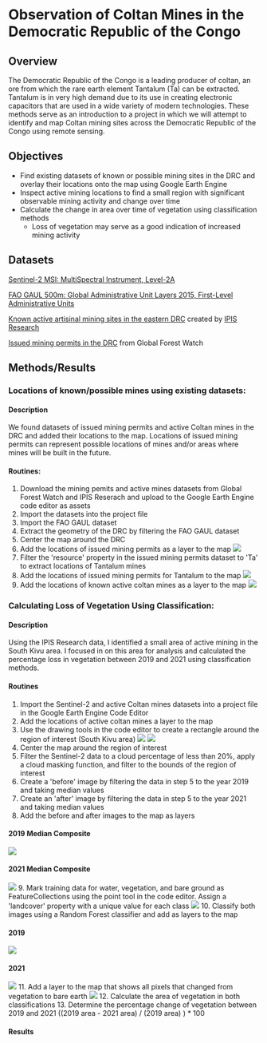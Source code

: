 # Observation of Coltan Mines in the Democratic Republic of the Congo

## Overview

The Democratic Republic of the Congo is a leading producer of coltan, an ore from which the rare earth element Tantalum (Ta) can be extracted. Tantalum is in very high demand due to its use in creating electronic capacitors that are used in a wide variety of modern technologies. These methods serve as an introduction to a project in which we will attempt to identify and map Coltan mining sites across the Democratic Republic of the Congo using remote sensing.

## Objectives

+ Find existing datasets of known or possible mining sites in the DRC and overlay their locations onto the map using Google Earth Engine
+ Inspect active mining locations to find a small region with significant observable mining activity and change over time
+ Calculate the change in area over time of vegetation using classification methods
	+ Loss of vegetation may serve as a good indication of increased mining activity
	
## Datasets

[Sentinel-2 MSI: MultiSpectral Instrument, Level-2A](https://developers.google.com/earth-engine/datasets/catalog/COPERNICUS_S2_SR#description)


[FAO GAUL 500m: Global Administrative Unit Layers 2015, First-Level Administrative Units](https://developers.google.com/earth-engine/datasets/catalog/FAO_GAUL_2015_level1?hl=en)


[Known active artisinal mining sites in the eastern DRC](http://geo.ipisresearch.be/geoserver/web/wicket/bookmarkable/org.geoserver.web.demo.MapPreviewPage?0)  created by [IPIS Research](https://ipisresearch.be/home/maps-data/open-data/)


[Issued mining permits in the DRC](https://data.globalforestwatch.org/datasets/gfw::democratic-republic-of-the-congo-mining-permits/about) from Global Forest Watch

## Methods/Results

### Locations of known/possible mines using existing datasets:

#### Description

We found datasets of issued mining permits and active Coltan mines in the DRC and added their locations to the map. Locations of issued mining permits can represent possible locations of mines and/or areas where mines will be built in the future.

#### Routines:
                
1. Download the mining pemits and active mines datasets from Global Forest Watch and IPIS Reserach and upload to the Google Earth Engine code editor as assets
2. Import the datasets into the project file
3. Import the FAO GAUL dataset
4. Extract the geometry of the DRC by filtering the FAO GAUL dataset
5. Center the map around the DRC
6. Add the locations of issued mining permits as a layer to the map
![](https://github.com/CordulaRobinson/GEE/blob/main/raymondeah/congo/drc_coltan_mine_observation/images/issued_mining_permits.PNG)
7. Filter the 'resource' property in the issued mining permits dataset to 'Ta' to extract locations of Tantalum mines
8. Add the locations of issued mining permits for Tantalum to the map
![](https://github.com/CordulaRobinson/GEE/blob/main/raymondeah/congo/drc_coltan_mine_observation/images/issued_mining_permits_ta.png)
9. Add the locations of known active coltan mines as a layer to the map
![](https://github.com/CordulaRobinson/GEE/blob/main/raymondeah/congo/drc_coltan_mine_observation/images/active_mines.png)
                

### Calculating Loss of Vegetation Using Classification:

#### Description

Using the IPIS Research data, I identified a small area of active mining in the South Kivu area. I focused in on this area for analysis and calculated the percentage loss in vegetation between 2019 and 2021 using classification methods.

#### Routines
                
1. Import the Sentinel-2 and active Coltan mines datasets into a project file in the Google Earth Engine Code Editor
2. Add the locations of active coltan mines a layer to the map
3. Use the drawing tools in the code editor to create a rectangle around the region of interest (South Kivu area)
![](https://github.com/CordulaRobinson/GEE/blob/main/raymondeah/congo/drc_coltan_mine_observation/images/roi1.PNG)
![](https://github.com/CordulaRobinson/GEE/blob/main/raymondeah/congo/drc_coltan_mine_observation/images/roi2.PNG)
4. Center the map around the region of interest
5. Filter the Sentinel-2 data to a cloud percentage of less than 20%, apply a cloud masking function, and filter to the bounds of the region of interest
6. Create a 'before' image by filtering the data in step 5 to the year 2019 and taking median values
7. Create an 'after' image by filtering the data in step 5 to the year 2021 and taking median values
8. Add the before and after images to the map as layers
#### 2019 Median Composite
![](https://github.com/CordulaRobinson/GEE/blob/main/raymondeah/congo/drc_coltan_mine_observation/images/2019_median.PNG)
#### 2021 Median Composite
![](https://github.com/CordulaRobinson/GEE/blob/main/raymondeah/congo/drc_coltan_mine_observation/images/2021_median.PNG)
9. Mark training data for water, vegetation, and bare ground as FeatureCollections using the point tool in the code editor. Assign a 'landcover' property with a unique value for each class
![](https://github.com/CordulaRobinson/GEE/blob/main/raymondeah/congo/drc_coltan_mine_observation/images/training.PNG)
10. Classify both images using a Random Forest classifier and add as layers to the map
#### 2019
![](https://github.com/CordulaRobinson/GEE/blob/main/raymondeah/congo/drc_coltan_mine_observation/images/2019_classified.png)
#### 2021
![](https://github.com/CordulaRobinson/GEE/blob/main/raymondeah/congo/drc_coltan_mine_observation/images/2021_classified.png)
11. Add a layer to the map that shows all pixels that changed from vegetation to bare earth
![](https://github.com/CordulaRobinson/GEE/blob/main/raymondeah/congo/drc_coltan_mine_observation/images/v_to_b.PNG)
12. Calculate the area of vegetation in both classifications
13. Determine the percentage change of vegetation between 2019 and 2021 ((2019 area - 2021 area) / (2019 area) ) * 100
                
#### Results

